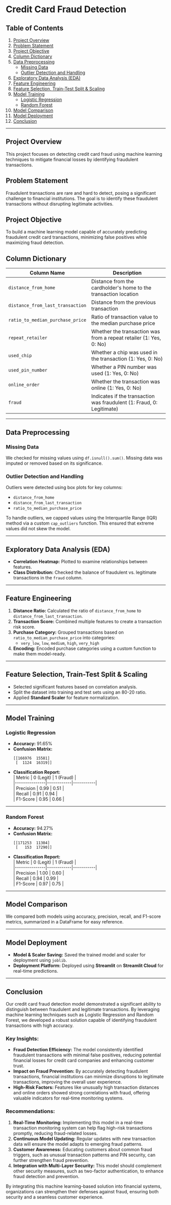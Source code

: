# Credit Card Fraud Detection

## Table of Contents
1. [Project Overview](#project-overview)  
2. [Problem Statement](#problem-statement)  
3. [Project Objective](#project-objective)  
4. [Column Dictionary](#column-dictionary)  
5. [Data Preprocessing](#data-preprocessing)  
   - [Missing Data](#missing-data)  
   - [Outlier Detection and Handling](#outlier-detection-and-handling)  
6. [Exploratory Data Analysis (EDA)](#exploratory-data-analysis)  
7. [Feature Engineering](#feature-engineering)  
8. [Feature Selection, Train-Test Split & Scaling](#feature-selection-train-test-split--scaling)  
9. [Model Training](#model-training)  
   - [Logistic Regression](#logistic-regression)  
   - [Random Forest](#random-forest)  
10. [Model Comparison](#model-comparison)  
11. [Model Deployment](#model-deployment)  
12. [Conclusion](#conclusion)
    
---

## Project Overview  
This project focuses on detecting credit card fraud using machine learning techniques to mitigate financial losses by identifying fraudulent transactions.

## Problem Statement  
Fraudulent transactions are rare and hard to detect, posing a significant challenge to financial institutions. The goal is to identify these fraudulent transactions without disrupting legitimate activities.

## Project Objective  
To build a machine learning model capable of accurately predicting fraudulent credit card transactions, minimizing false positives while maximizing fraud detection.

## Column Dictionary  
| Column Name                     | Description                                                     |
|----------------------------------|-----------------------------------------------------------------|
| `distance_from_home`             | Distance from the cardholder's home to the transaction location |
| `distance_from_last_transaction` | Distance from the previous transaction                          |
| `ratio_to_median_purchase_price` | Ratio of transaction value to the median purchase price         |
| `repeat_retailer`                | Whether the transaction was from a repeat retailer (1: Yes, 0: No)|
| `used_chip`                      | Whether a chip was used in the transaction (1: Yes, 0: No)      |
| `used_pin_number`                | Whether a PIN number was used (1: Yes, 0: No)                   |
| `online_order`                   | Whether the transaction was online (1: Yes, 0: No)              |
| `fraud`                          | Indicates if the transaction was fraudulent (1: Fraud, 0: Legitimate)|

---

## Data Preprocessing  

### Missing Data  
We checked for missing values using `df.isnull().sum()`. Missing data was imputed or removed based on its significance.

### Outlier Detection and Handling  
Outliers were detected using box plots for key columns:  
- `distance_from_home`  
- `distance_from_last_transaction`  
- `ratio_to_median_purchase_price`  

To handle outliers, we capped values using the Interquartile Range (IQR) method via a custom `cap_outliers` function. This ensured that extreme values did not skew the model.

---

## Exploratory Data Analysis (EDA)  
- **Correlation Heatmap:** Plotted to examine relationships between features.  
- **Class Distribution:** Checked the balance of fraudulent vs. legitimate transactions in the `fraud` column.  

---

## Feature Engineering  
1. **Distance Ratio:** Calculated the ratio of `distance_from_home` to `distance_from_last_transaction`.  
2. **Transaction Score:** Combined multiple features to create a transaction risk score.  
3. **Purchase Category:** Grouped transactions based on `ratio_to_median_purchase_price` into categories:  
   - `very_low`, `low`, `medium`, `high`, `very_high`  
4. **Encoding:** Encoded purchase categories using a custom function to make them model-ready.  

---

## Feature Selection, Train-Test Split & Scaling  
- Selected significant features based on correlation analysis.  
- Split the dataset into training and test sets using an 80-20 ratio.  
- Applied **Standard Scaler** for feature normalization.  

---

## Model Training  

### Logistic Regression  
- **Accuracy:** 91.65%  
- **Confusion Matrix:**  
  ```
  [[166976  15581]
   [  1124  16319]]
  ```  
- **Classification Report:**  
  | Metric        | 0 (Legit) | 1 (Fraud) |  
  |---------------|------------|-----------|  
  | Precision     | 0.99       | 0.51      |  
  | Recall        | 0.91       | 0.94      |  
  | F1-Score      | 0.95       | 0.66      |  

---

### Random Forest  
- **Accuracy:** 94.27%  
- **Confusion Matrix:**  
  ```
  [[171253  11304]
   [   153  17290]]
  ```  
- **Classification Report:**  
  | Metric        | 0 (Legit) | 1 (Fraud) |  
  |---------------|------------|-----------|  
  | Precision     | 1.00       | 0.60      |  
  | Recall        | 0.94       | 0.99      |  
  | F1-Score      | 0.97       | 0.75      |  

---

## Model Comparison  
We compared both models using accuracy, precision, recall, and F1-score metrics, summarized in a DataFrame for easy reference.

---

## Model Deployment  
- **Model & Scaler Saving:** Saved the trained model and scaler for deployment using `joblib`.  
- **Deployment Platform:** Deployed using **Streamlit** on **Streamlit Cloud** for real-time predictions.

---

## Conclusion  
Our credit card fraud detection model demonstrated a significant ability to distinguish between fraudulent and legitimate transactions. By leveraging machine learning techniques such as Logistic Regression and Random Forest, we developed a robust solution capable of identifying fraudulent transactions with high accuracy.

### Key Insights:  
- **Fraud Detection Efficiency:** The model consistently identified fraudulent transactions with minimal false positives, reducing potential financial losses for credit card companies and enhancing customer trust.  
- **Impact on Fraud Prevention:** By accurately detecting fraudulent transactions, financial institutions can minimize disruptions to legitimate transactions, improving the overall user experience.  
- **High-Risk Factors:** Features like unusually high transaction distances and online orders showed strong correlations with fraud, offering valuable indicators for real-time monitoring systems.

### Recommendations:  
1. **Real-Time Monitoring:** Implementing this model in a real-time transaction monitoring system can help flag high-risk transactions promptly, reducing fraud-related losses.  
2. **Continuous Model Updating:** Regular updates with new transaction data will ensure the model adapts to emerging fraud patterns.  
3. **Customer Awareness:** Educating customers about common fraud triggers, such as unusual transaction patterns and PIN security, can further strengthen fraud prevention.  
4. **Integration with Multi-Layer Security:** This model should complement other security measures, such as two-factor authentication, to enhance fraud detection and prevention.

By integrating this machine learning-based solution into financial systems, organizations can strengthen their defenses against fraud, ensuring both security and a seamless customer experience.
